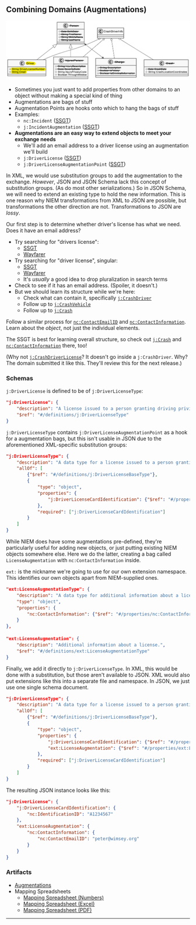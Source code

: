 ## Combining Domains (Augmentations)

![Augmentations](/Req_Analysis_Graphics/09_Augmentations_CrashDriverClassDiagram.png)

- Sometimes you just want to add properties from other domains to an object without making a special kind of thing
- Augmentations are bags of stuff
- Augmentation Points are hooks onto which to hang the bags of stuff
- Examples:
	- `nc:Incident` ([SSGT](https://tools.niem.gov/niemtools/ssgt/SSGT-GetProperty.iepd?propertyKey=o4-rr))
	- `j:IncidentAugmentation` ([SSGT](https://tools.niem.gov/niemtools/ssgt/SSGT-GetProperty.iepd?propertyKey=o4-9l7))
- **Augmentations are an easy way to extend objects to meet your exchange needs**
	- We'll add an email address to a driver license using an augmentation we'll build
	- `j:DriverLicense` ([SSGT](https://tools.niem.gov/niemtools/ssgt/SSGT-GetProperty.iepd?propertyKey=o4-lb))
	- `j:DriverLicenseAugmentationPoint` ([SSGT](https://tools.niem.gov/niemtools/ssgt/SSGT-GetProperty.iepd?propertyKey=o4-11rg))

In XML, we would use substitution groups to add the augmentation to the exchange. _However_, JSON and JSON Schema lack this concept of substitution groups. (As do most other serializations.) So in JSON Schema, we will need to extend an existing type to hold the new information. This is one reason why NIEM transformations from XML to JSON are possible, but transformations the other direction are not. Transformations to JSON are _lossy_.

Our first step is to determine whether driver's license has what we need. Does it have an email address?

- Try searching for "drivers license":
	- [SSGT](http://niem5.org/ssgt_redirect.php?query=drivers+license)
	- [Wayfarer](http://niem5.org/wayfarer/search.php?option=both&query=drivers+license)
- Try searching for "driver license", singular:
	- [SSGT](http://niem5.org/ssgt_redirect.php?query=driver+license)
	- [Wayfarer](http://niem5.org/wayfarer/search.php?option=both&query=driver+license)
	- It's _usually_ a good idea to drop pluralization in search terms
- Check to see if it has an email address. (Spoiler, it doesn't.)
- But we should learn its structure while we're here:
	- Check what can contain it, specifically [`j:CrashDriver`](http://niem5.org/wayfarer/j/CrashDriver.html)
	- Follow up to [`j:CrashVehicle`](http://niem5.org/wayfarer/j/CrashVehicle.html)
	- Follow up to [`j:Crash`](http://niem5.org/wayfarer/j/Crash.html)

Follow a similar process for [`nc:ContactEmailID`](http://niem5.org/wayfarer/nc/ContactEmailID.html) and [`nc:ContactInformation`](http://niem5.org/wayfarer/nc/ContactInformation.html). Learn about the _object_, not just the individual elements.

The SSGT is best for learning overall structure, so check out [`j:Crash`](https://tools.niem.gov/niemtools/ssgt/SSGT-GetProperty.iepd?propertyKey=o4-44f) and [`nc:ContactInformation`](https://tools.niem.gov/niemtools/ssgt/SSGT-GetProperty.iepd?propertyKey=o4-eh) there, too!

(Why not [`j:CrashDriverLicense`](http://niem5.org/wayfarer/j/CrashDriverLicense.html)? It doesn't go inside a `j:CrashDriver`. Why? The domain submitted it like this. They'll review this for the next release.)

### Schemas

`j:DriverLicense` is defined to be of `j:DriverLicenseType`:

```json
"j:DriverLicense": {
	"description": "A license issued to a person granting driving privileges.",
	"$ref": "#/definitions/j:DriverLicenseType"
}
```

`j:DriverLicenseType` contains `j:DriverLicenseAugmentationPoint` as a hook for a augmentation bags, but this isn't usable in JSON due to the aforementioned XML-specific substitution groups:

```json
"j:DriverLicenseType": {
	"description": "A data type for a license issued to a person granting driving privileges.",
	"allOf": [
		{"$ref": "#/definitions/j:DriverLicenseBaseType"},
		{
			"type": "object",
			"properties": {
				"j:DriverLicenseCardIdentification": {"$ref": "#/properties/j:DriverLicenseCardIdentification"},
			},
			"required": ["j:DriverLicenseCardIdentification"]
		}
	]
}
```

While NIEM does have some augmentations pre-defined, they're particularly useful for adding new objects, or just putting existing NIEM objects somewhere else. Here we do the latter, creating a bag called `LicenseAugmentation` with `nc:ContactInformation` inside. 

`ext:` is the nickname we're going to use for our own extension namespace. This identifies our own objects apart from NIEM-supplied ones.

```json
"ext:LicenseAugmentationType": {
	"description": "A data type for additional information about a license.",
	"type": "object",
	"properties": {
		"nc:ContactInformation": {"$ref": "#/properties/nc:ContactInformation"}
	}
},

"ext:LicenseAugmentation": {
	"description": "Additional information about a license.",
	"$ref": "#/definitions/ext:LicenseAugmentationType"
}
```

Finally, we add it directly to `j:DriverLicenseType`. In XML, this would be done with a substitution, but those aren't available to JSON. XML would also put extensions like this into a separate file and namespace. In JSON, we just use one single schema document.

```json
"j:DriverLicenseType": {
	"description": "A data type for a license issued to a person granting driving privileges.",
	"allOf": [
		{"$ref": "#/definitions/j:DriverLicenseBaseType"},
		{
			"type": "object",
			"properties": {
				"j:DriverLicenseCardIdentification": {"$ref": "#/properties/j:DriverLicenseCardIdentification"},
				"ext:LicenseAugmentation": {"$ref": "#/properties/ext:LicenseAugmentation"}
			},
			"required": ["j:DriverLicenseCardIdentification"]
		}
	]
}
```

The resulting JSON instance looks like this:

```json
"j:DriverLicense": {
	"j:DriverLicenseCardIdentification": {
		"nc:IdentificationID": "A1234567"
	},
	"ext:LicenseAugmentation": {
		"nc:ContactInformation": {
			"nc:ContactEmailID": "peter@wimsey.org"
		}
	}
}
```

### Artifacts

- [Augmentations](/Text_Document/08_Combining_Domains_Augmentations.md)
- Mapping Spreadsheets
	- [Mapping Spreadsheet (Numbers)](/Mapping_Spreadsheets/08_Combining_Domains_Augmentations.numbers)
	- [Mapping Spreadsheet (Excel)](/Mapping_Spreadsheets/08_Combining_Domains_Augmentations.xlsx)
	- [Mapping Spreadsheet (PDF)](/Mapping_Spreadsheets/08_Combining_Domains_Augmentations.pdf)

___
